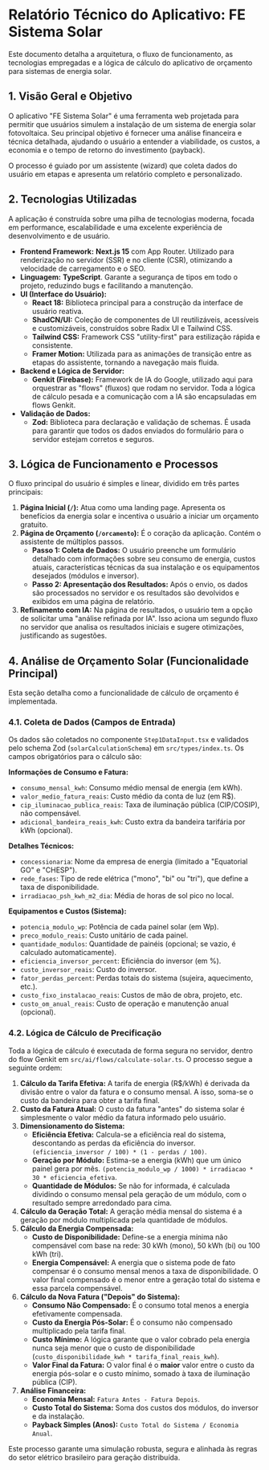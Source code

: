 # Relatório Técnico do Aplicativo: FE Sistema Solar

Este documento detalha a arquitetura, o fluxo de funcionamento, as tecnologias empregadas e a lógica de cálculo do aplicativo de orçamento para sistemas de energia solar.

## 1. Visão Geral e Objetivo

O aplicativo "FE Sistema Solar" é uma ferramenta web projetada para permitir que usuários simulem a instalação de um sistema de energia solar fotovoltaica. Seu principal objetivo é fornecer uma análise financeira e técnica detalhada, ajudando o usuário a entender a viabilidade, os custos, a economia e o tempo de retorno do investimento (payback).

O processo é guiado por um assistente (wizard) que coleta dados do usuário em etapas e apresenta um relatório completo e personalizado.

## 2. Tecnologias Utilizadas

A aplicação é construída sobre uma pilha de tecnologias moderna, focada em performance, escalabilidade e uma excelente experiência de desenvolvimento e de usuário.

- **Frontend Framework:** **Next.js 15** com App Router. Utilizado para renderização no servidor (SSR) e no cliente (CSR), otimizando a velocidade de carregamento e o SEO.
- **Linguagem:** **TypeScript**. Garante a segurança de tipos em todo o projeto, reduzindo bugs e facilitando a manutenção.
- **UI (Interface do Usuário):**
    - **React 18:** Biblioteca principal para a construção da interface de usuário reativa.
    - **ShadCN/UI:** Coleção de componentes de UI reutilizáveis, acessíveis e customizáveis, construídos sobre Radix UI e Tailwind CSS.
    - **Tailwind CSS:** Framework CSS "utility-first" para estilização rápida e consistente.
    - **Framer Motion:** Utilizada para as animações de transição entre as etapas do assistente, tornando a navegação mais fluida.
- **Backend e Lógica de Servidor:**
    - **Genkit (Firebase):** Framework de IA do Google, utilizado aqui para orquestrar as "flows" (fluxos) que rodam no servidor. Toda a lógica de cálculo pesada e a comunicação com a IA são encapsuladas em flows Genkit.
- **Validação de Dados:**
    - **Zod:** Biblioteca para declaração e validação de schemas. É usada para garantir que todos os dados enviados do formulário para o servidor estejam corretos e seguros.

## 3. Lógica de Funcionamento e Processos

O fluxo principal do usuário é simples e linear, dividido em três partes principais:

1.  **Página Inicial (`/`):** Atua como uma landing page. Apresenta os benefícios da energia solar e incentiva o usuário a iniciar um orçamento gratuito.
2.  **Página de Orçamento (`/orcamento`):** É o coração da aplicação. Contém o assistente de múltiplos passos.
    - **Passo 1: Coleta de Dados:** O usuário preenche um formulário detalhado com informações sobre seu consumo de energia, custos atuais, características técnicas da sua instalação e os equipamentos desejados (módulos e inversor).
    - **Passo 2: Apresentação dos Resultados:** Após o envio, os dados são processados no servidor e os resultados são devolvidos e exibidos em uma página de relatório.
3.  **Refinamento com IA:** Na página de resultados, o usuário tem a opção de solicitar uma "análise refinada por IA". Isso aciona um segundo fluxo no servidor que analisa os resultados iniciais e sugere otimizações, justificando as sugestões.

## 4. Análise de Orçamento Solar (Funcionalidade Principal)

Esta seção detalha como a funcionalidade de cálculo de orçamento é implementada.

### 4.1. Coleta de Dados (Campos de Entrada)

Os dados são coletados no componente `Step1DataInput.tsx` e validados pelo schema Zod (`solarCalculationSchema`) em `src/types/index.ts`. Os campos obrigatórios para o cálculo são:

**Informações de Consumo e Fatura:**
- `consumo_mensal_kwh`: Consumo médio mensal de energia (em kWh).
- `valor_medio_fatura_reais`: Custo médio da conta de luz (em R$).
- `cip_iluminacao_publica_reais`: Taxa de iluminação pública (CIP/COSIP), não compensável.
- `adicional_bandeira_reais_kwh`: Custo extra da bandeira tarifária por kWh (opcional).

**Detalhes Técnicos:**
- `concessionaria`: Nome da empresa de energia (limitado a "Equatorial GO" e "CHESP").
- `rede_fases`: Tipo de rede elétrica ("mono", "bi" ou "tri"), que define a taxa de disponibilidade.
- `irradiacao_psh_kwh_m2_dia`: Média de horas de sol pico no local.

**Equipamentos e Custos (Sistema):**
- `potencia_modulo_wp`: Potência de cada painel solar (em Wp).
- `preco_modulo_reais`: Custo unitário de cada painel.
- `quantidade_modulos`: Quantidade de painéis (opcional; se vazio, é calculado automaticamente).
- `eficiencia_inversor_percent`: Eficiência do inversor (em %).
- `custo_inversor_reais`: Custo do inversor.
- `fator_perdas_percent`: Perdas totais do sistema (sujeira, aquecimento, etc.).
- `custo_fixo_instalacao_reais`: Custos de mão de obra, projeto, etc.
- `custo_om_anual_reais`: Custo de operação e manutenção anual (opcional).

### 4.2. Lógica de Cálculo de Precificação

Toda a lógica de cálculo é executada de forma segura no servidor, dentro do flow Genkit em `src/ai/flows/calculate-solar.ts`. O processo segue a seguinte ordem:

1.  **Cálculo da Tarifa Efetiva:** A tarifa de energia (R$/kWh) é derivada da divisão entre o valor da fatura e o consumo mensal. A isso, soma-se o custo da bandeira para obter a tarifa final.
2.  **Custo da Fatura Atual:** O custo da fatura "antes" do sistema solar é simplesmente o valor médio da fatura informado pelo usuário.
3.  **Dimensionamento do Sistema:**
    - **Eficiência Efetiva:** Calcula-se a eficiência real do sistema, descontando as perdas da eficiência do inversor. `(eficiencia_inversor / 100) * (1 - perdas / 100)`.
    - **Geração por Módulo:** Estima-se a energia (kWh) que um único painel gera por mês. `(potencia_modulo_wp / 1000) * irradiacao * 30 * eficiencia_efetiva`.
    - **Quantidade de Módulos:** Se não for informada, é calculada dividindo o consumo mensal pela geração de um módulo, com o resultado sempre arredondado para cima.
4.  **Cálculo da Geração Total:** A geração média mensal do sistema é a geração por módulo multiplicada pela quantidade de módulos.
5.  **Cálculo da Energia Compensada:**
    - **Custo de Disponibilidade:** Define-se a energia mínima não compensável com base na rede: 30 kWh (mono), 50 kWh (bi) ou 100 kWh (tri).
    - **Energia Compensável:** A energia que o sistema pode de fato compensar é o consumo mensal menos a taxa de disponibilidade. O valor final compensado é o menor entre a geração total do sistema e essa parcela compensável.
6.  **Cálculo da Nova Fatura ("Depois" do Sistema):**
    - **Consumo Não Compensado:** É o consumo total menos a energia efetivamente compensada.
    - **Custo da Energia Pós-Solar:** É o consumo não compensado multiplicado pela tarifa final.
    - **Custo Mínimo:** A lógica garante que o valor cobrado pela energia nunca seja menor que o custo de disponibilidade (`custo_disponibilidade_kwh * tarifa_final_reais_kwh`).
    - **Valor Final da Fatura:** O valor final é o **maior** valor entre o custo da energia pós-solar e o custo mínimo, somado à taxa de iluminação pública (CIP).
7.  **Análise Financeira:**
    - **Economia Mensal:** `Fatura Antes - Fatura Depois`.
    - **Custo Total do Sistema:** Soma dos custos dos módulos, do inversor e da instalação.
    - **Payback Simples (Anos):** `Custo Total do Sistema / Economia Anual`.

Este processo garante uma simulação robusta, segura e alinhada às regras do setor elétrico brasileiro para geração distribuída.
